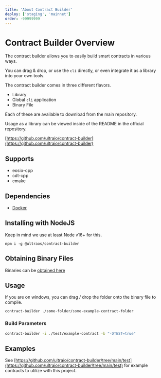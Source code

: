 ```yaml
---
title: 'About Contract Builder'
deploy: ['staging', 'mainnet']
order: -99999999
---
```


# Contract Builder Overview

The contract builder allows you to easily build smart contracts in various ways.

You can drag & drop, or use the `cli` directly, or even integrate it as a library into your own tools.

The contract builder comes in three different flavors.

* Library
* Global `cli` application
* Binary File

Each of these are available to download from the main repository.

Usage as a library can be viewed inside of the README in the official repository.

[https://github.com/ultraio/contract-builder](https://github.com/ultraio/contract-builder)

## Supports

* eosio-cpp
* cdt-cpp
* cmake

## Dependencies

* [Docker](https://docs.docker.com/engine/install/)


## Installing with NodeJS

Keep in mind we use at least Node v16+ for this.

```
npm i -g @ultraos/contract-builder
```

## Obtaining Binary Files

Binaries can be [obtained here](https://github.com/ultraio/contract-builder/releases)

## Usage

If you are on windows, you can drag / drop the folder onto the binary file to compile.

```
contract-builder ./some-folder/some-example-contract-folder
```

### Build Parameters

```sh
contract-builder -i ./test/example-contract -b "-DTEST=true"
```

## Examples

See [https://github.com/ultraio/contract-builder/tree/main/test](https://github.com/ultraio/contract-builder/tree/main/test) for example contracts to utilize with this project.
